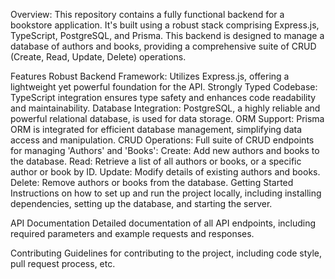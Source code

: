 Overview: This repository contains a fully functional backend for a bookstore application. It's built using a robust stack comprising Express.js, TypeScript, PostgreSQL, and Prisma. This backend is designed to manage a database of authors and books, providing a comprehensive suite of CRUD (Create, Read, Update, Delete) operations.

Features
Robust Backend Framework: Utilizes Express.js, offering a lightweight yet powerful foundation for the API.
Strongly Typed Codebase: TypeScript integration ensures type safety and enhances code readability and maintainability.
Database Integration: PostgreSQL, a highly reliable and powerful relational database, is used for data storage.
ORM Support: Prisma ORM is integrated for efficient database management, simplifying data access and manipulation.
CRUD Operations: Full suite of CRUD endpoints for managing 'Authors' and 'Books':
Create: Add new authors and books to the database.
Read: Retrieve a list of all authors or books, or a specific author or book by ID.
Update: Modify details of existing authors and books.
Delete: Remove authors or books from the database.
Getting Started
Instructions on how to set up and run the project locally, including installing dependencies, setting up the database, and starting the server.

API Documentation
Detailed documentation of all API endpoints, including required parameters and example requests and responses.

Contributing
Guidelines for contributing to the project, including code style, pull request process, etc.
